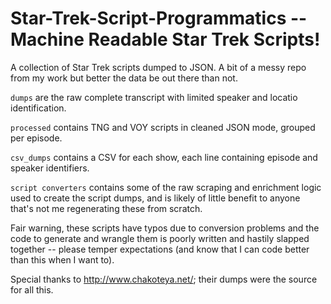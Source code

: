 # Star-Trek-Script-Programmatics -- Machine Readable Star Trek Scripts!

A collection of Star Trek scripts dumped to JSON. A bit of a messy repo from my work but better the data be out there than not.

`dumps` are the raw complete transcript with limited speaker and locatio identification.

`processed` contains TNG and VOY scripts in cleaned JSON mode, grouped per episode.

`csv_dumps` contains a CSV for each show, each line containing episode and speaker identifiers.

`script converters` contains some of the raw scraping and enrichment logic used to create the script dumps, and is likely of little benefit to anyone that's not me regenerating these from scratch.

Fair warning, these scripts have typos due to conversion problems and the code to generate and wrangle them is poorly written and hastily slapped together -- please temper expectations (and know that I can code better than this when I want to).

Special thanks to http://www.chakoteya.net/; their dumps were the source for all this.
